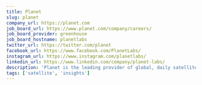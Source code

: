 ```yaml
---
title: Planet
slug: planet
company_url: https://planet.com
job_board_url: https://www.planet.com/company/careers/
job_board_provider: greenhouse
job_board_hostname: planetlabs
twitter_url: https://twitter.com/planet
facebook_url: https://www.facebook.com/PlanetLabs/
instagram_url: https://www.instagram.com/planetlabs/
linkedin_url: https://www.linkedin.com/company/planet-labs/
description: 'Planet is the leading provider of global, daily satellite imagery and insights. Planet is driven by a mission to image all of Earth’s landmass every day, and make global change visible, accessible, and actionable.'
tags: ['satellite', 'insights']
---
```

